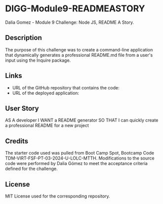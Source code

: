 # DIGG-Module9-READMEASTORY
Dalia Gomez - Module 9 Challenge: Node JS, README A Story.

## Description
The purpose of this challenge was to create a command-line application that dynamically generates a professional README.md file from a user's input using the Inquire package.

## Links
- URL of the GitHub repository that contains the code:
- URL of the deployed application: 

## User Story
AS A developer
I WANT a README generator
SO THAT I can quickly create a professional README for a new project

## Credits
The starter code used was pulled from Boot Camp Spot, Bootcamp Code TDM-VIRT-FSF-PT-03-2024-U-LOLC-MTTH. Modifications to the source code were performed by Dalia Gómez to meet the acceptance criteria defined for the challenge.

## License
MIT License used for the corresponding repository.

